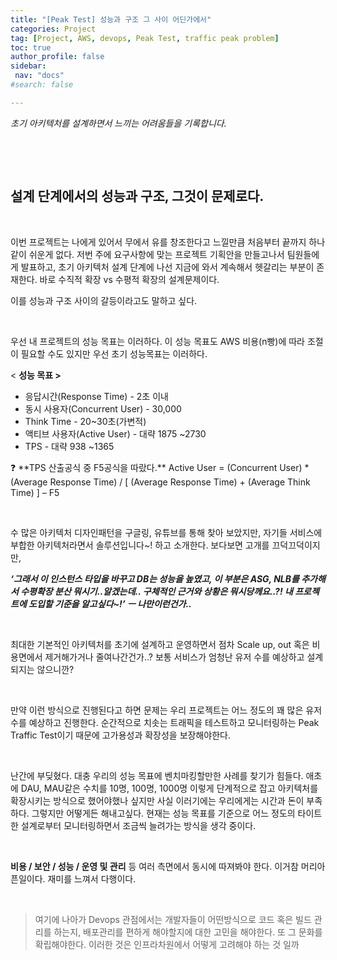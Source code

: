 ```yaml
---
title: "[Peak Test] 성능과 구조 그 사이 어딘가에서"
categories: Project
tag: [Project, AWS, devops, Peak Test, traffic peak problem]
toc: true
author_profile: false
sidebar:
 nav: "docs"
#search: false

---
```


 *초기 아키텍처를 설계하면서 느끼는 어려움들을 기록합니다.*

    

    

## 설계 단계에서의 성능과 구조, 그것이 문제로다.

    

이번 프로젝트는 나에게 있어서 무에서 유를 창조한다고 느낄만큼 처음부터 끝까지 하나같이 쉬운게 없다. 저번 주에 요구사항에 맞는 프로젝트 기획안을 만들고나서 팀원들에게 발표하고, 초기 아키텍처 설계 단계에 나선 지금에 와서 계속해서 헷갈리는 부분이 존재한다. 바로 수직적 확장 vs 수평적 확장의 설계문제이다.

이를 성능과 구조 사이의 갈등이라고도 말하고 싶다.

    

우선 내 프로젝트의 성능 목표는 이러하다. 이 성능 목표도 AWS 비용(n빵)에 따라 조절이 필요할 수도 있지만 우선 초기 성능목표는 이러하다.

< **성능 목표 >**

- 응답시간(Response Time) - 2초 이내
- 동시 사용자(Concurrent User) - 30,000
- Think Time - 20~30초(가변적)
- 액티브 사용자(Active User) - 대략 1875 ~2730
- TPS - 대략 938 ~1365

<aside>
❓ **TPS 산출공식 중 F5공식을 따랐다.** Active User = (Concurrent User) * (Average Response Time) / [ (Average Response Time) + (Average Think Time) ] – F5

</aside>

    

수 많은 아키텍처 디자인패턴을 구글링, 유튜브를 통해 찾아 보았지만, 자기들 서비스에 부합한 아키텍처라면서 솔루션입니다~! 하고 소개한다. 보다보면 고개를 끄덕끄덕이지만,

***‘그래서 이 인스턴스 타입을 바꾸고 DB는 성능을 높였고, 이 부분은 ASG, NLB를 추가해서 수평확장 분산 뭐시기..알겠는데.. 구체적인 근거와 상황은 뭐시당께요..?! 내 프로젝트에 도입할 기준을 알고싶다~!’  ㅡ 나만이런건가..***

    

최대한 기본적인 아키텍처를 초기에 설계하고 운영하면서 점차 Scale up, out 혹은 비용면에서 제거해가거나 줄여나간건가..? 보통 서비스가 엄청난 유저 수를 예상하고 설계되지는 않으니깐?

    

만약 이런 방식으로 진행된다고 하면 문제는 우리 프로젝트는 어느 정도의 꽤 많은 유저 수를 예상하고 진행한다. 순간적으로 치솟는 트래픽을 테스트하고 모니터링하는 Peak Traffic Test이기 때문에 고가용성과 확장성을 보장해야한다.

    

난간에 부딪혔다. 대충 우리의 성능 목표에 벤치마킹할만한 사례를 찾기가 힘들다. 애초에 DAU, MAU같은 수치를 10명, 100명, 1000명 이렇게 단계적으로 잡고 아키텍처를 확장시키는 방식으로 했어야했나 싶지만 사실 이러기에는 우리에게는 시간과 돈이 부족하다. 그렇지만 어떻게든 해내고싶다. 현재는 성능 목표를 기준으로 어느 정도의 타이트한 설계로부터 모니터링하면서 조금씩 늘려가는 방식을 생각 중이다.

    

**비용 / 보안 / 성능 / 운영 및 관리** 등 여러 측면에서 동시에 따져봐야 한다. 
이거참 머리아픈일이다. 재미를 느껴서 다행이다.

    

> 여기에 나아가 Devops 관점에서는 개발자들이 어떤방식으로 코드 혹은 빌드 관리를 하는지, 배포관리를 편하게 해야할지에 대한 고민을 해야한다. 또 그 문화를 확립해야한다. 이러한 것은 인프라차원에서 어떻게 고려해야 하는 것 일까